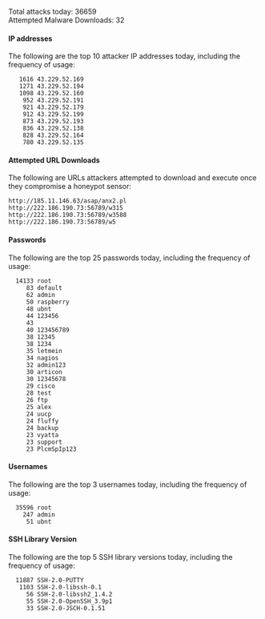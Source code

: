 Total attacks today: 36659  
Attempted Malware Downloads: 32 

#### IP addresses
The following are the top 10 attacker IP addresses today, including the frequency of usage:
```
   1616 43.229.52.169
   1271 43.229.52.194
   1098 43.229.52.160
    952 43.229.52.191
    921 43.229.52.179
    912 43.229.52.199
    873 43.229.52.193
    836 43.229.52.138
    828 43.229.52.164
    780 43.229.52.135
```

#### Attempted URL Downloads
The following are URLs attackers attempted to download and execute once they compromise a honeypot sensor:
```
http://185.11.146.63/asap/anx2.pl
http://222.186.190.73:56789/w315
http://222.186.190.73:56789/w3588
http://222.186.190.73:56789/w5
```

#### Passwords
The following are the top 25 passwords today, including the frequency of usage:
```
  14133 root
     83 default
     62 admin
     50 raspberry
     48 ubnt
     44 123456
     43 
     40 123456789
     38 12345
     38 1234
     35 letmein
     34 nagios
     32 admin123
     30 articon
     30 12345678
     29 cisco
     28 test
     26 ftp
     25 alex
     24 uucp
     24 fluffy
     24 backup
     23 vyatta
     23 support
     23 PlcmSpIp123
```

#### Usernames
The following are the top 3 usernames today, including the frequency of usage:
```
  35596 root
    247 admin
     51 ubnt
```

#### SSH Library Version
The following are the top 5 SSH library versions today, including the frequency of usage:
```
  11887 SSH-2.0-PUTTY
   1103 SSH-2.0-libssh-0.1
     56 SSH-2.0-libssh2_1.4.2
     55 SSH-2.0-OpenSSH_3.9p1
     33 SSH-2.0-JSCH-0.1.51
```
